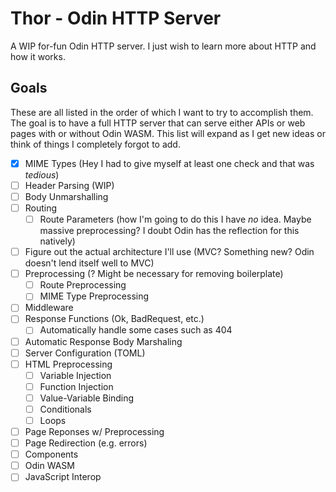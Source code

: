 # Thor - Odin HTTP Server
A WIP for-fun Odin HTTP server. I just wish to learn more about HTTP and how it works.

## Goals
These are all listed in the order of which I want to try to accomplish them. The goal is to have a full HTTP server that can serve either APIs or web pages with or without Odin WASM. This list will expand as I get new ideas or think of things I completely forgot to add.
- [X] MIME Types (Hey I had to give myself at least one check and that was *tedious*)
- [ ] Header Parsing (WIP)
- [ ] Body Unmarshalling
- [ ] Routing
	- [ ] Route Parameters (how I'm going to do this I have *no* idea. Maybe massive preprocessing? I doubt Odin has the reflection for this natively)
- [ ] Figure out the actual architecture I'll use (MVC? Something new? Odin doesn't lend itself well to MVC)
- [ ] Preprocessing (? Might be necessary for removing boilerplate)
	- [ ] Route Preprocessing
	- [ ] MIME Type Preprocessing
- [ ] Middleware
- [ ] Response Functions (Ok, BadRequest, etc.)
	- [ ] Automatically handle some cases such as 404
- [ ] Automatic Response Body Marshaling
- [ ] Server Configuration (TOML)
- [ ] HTML Preprocessing
	- [ ] Variable Injection
	- [ ] Function Injection
	- [ ] Value-Variable Binding
	- [ ] Conditionals
	- [ ] Loops
- [ ] Page Reponses w/ Preprocessing
- [ ] Page Redirection (e.g. errors)
- [ ] Components
- [ ] Odin WASM
- [ ] JavaScript Interop